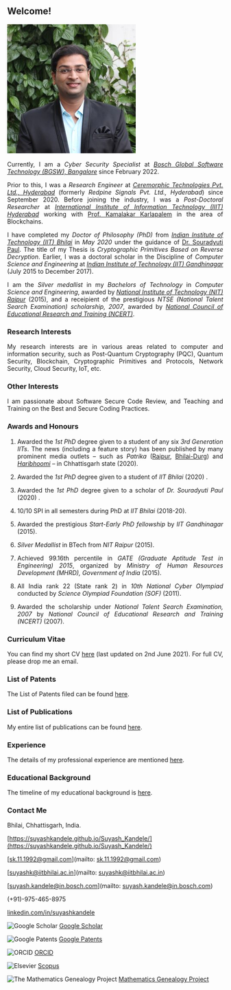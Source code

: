 <!--- load your font awesome icons for Font Awesome 5 --->
<link rel="stylesheet" href="https://maxcdn.bootstrapcdn.com/font-awesome/4.7.0/css/font-awesome.min.css">
<!--- load the theme js script after markdown-editor.min.js --->
<!--- <script src="/path/to/js/themes/fa5/theme.js"></script> --->
<link rel="stylesheet" href="https://cdn.rawgit.com/jpswalsh/academicons/master/css/academicons.min.css">
<style>body {text-align: justify}</style>

## Welcome!

![Image](/Photo-Suyash300.jpg)

Currently, I am a _Cyber Security Specialist_ at [_Bosch Global Software Technology (BGSW), Bangalore_](https://www.bosch-softwaretechnologies.com/) since February 2022.

Prior to this, I was a _Research Engineer_ at [_Ceremorphic Technologies Pvt. Ltd., Hyderabad_](https://ceremorphic.com/) (formerly _Redpine Signals Pvt. Ltd., Hyderabad_) since September 2020. Before joining the industry, I was a _Post-Doctoral Researcher_ at [_International Institute of Information Technology (IIIT) Hyderabad_](https://www.iiit.ac.in/) working with [Prof. Kamalakar Karlapalem](https://www.iiit.ac.in/people/faculty/kamal/) in the area of Blockchains.

I have completed my _Doctor of Philosophy (PhD)_ from [_Indian Institute of Technology (IIT) Bhilai_](https://www.iitbhilai.ac.in/) in _May 2020_ under the guidance of [Dr. Souradyuti Paul](http://souradyuti.com/). The title of my Thesis is _Cryptographic Primitives Based on Reverse Decryption_. Earlier, I was a doctoral scholar in the Discipline of _Computer Science and Engineering_ at [_Indian Institute of Technology (IIT) Gandhinagar_](https://www.iitgn.ac.in/) (July 2015 to December 2017).

I am the _Silver medallist_ in my _Bachelors of Technology_ in _Computer Science and Engineering_, awarded by [_National Institute of Technology (NIT) Raipur_](http://www.nitrr.ac.in/) (2015), and a receipient of the prestigious _NTSE (National Talent Search Examination) scholarship, 2007_, awarded by [_National Council of Educational Research and Training (NCERT)_](http://ncert.nic.in/).

### Research Interests

My research interests are in various areas related to computer and information security, such as Post-Quantum Cryptography (PQC), Quantum Security, Blockchain, Cryptographic Primitives and Protocols, Network Security, Cloud Security, IoT, etc.

### Other Interests

I am passionate about Software Secure Code Review, and Teaching and Training on the Best and Secure Coding Practices.

### Awards and Honours

1. Awarded the _1st PhD_ degree given to a student of any six _3rd Generation IITs_. The news (including a feature story) has been published by many prominent media outlets – such as _Patrika_ ([Raipur](Raipur-Patrika-13-May-2020.jpg), [Bhilai-Durg](Bhilai-Durg-Patrika-13-May-2020.jpg)) and [_Haribhoomi_](Bhilai-Haribhoomi-12-May-2020.png) – in Chhattisgarh state (2020).

1. Awarded the _1st PhD_ degree given to a student of _IIT Bhilai_ (2020) [<i class="fa fa-file"></i>](IIT_Bhilai_Main_Page.pdf).

1. Awarded the _1st PhD_ degree given to a scholar of _Dr. Souradyuti Paul_ (2020) [<i class="fa fa-globe"></i>](https://www.mathgenealogy.org/id.php?id=107106).

1. 10/10 SPI in all semesters during PhD at _IIT Bhilai_ (2018-20).

1. Awarded the prestigious _Start-Early PhD fellowship_ by _IIT Gandhinagar_ (2015).

1. _Silver Medallist_ in BTech from _NIT Raipur_ (2015).

1. Achieved 99.16th percentile in _GATE (Graduate Aptitude Test in Engineering) 2015_, organized by _Ministry of Human Resources Development (MHRD), Government of India_ (2015).

1. All India rank 22 (State rank 2) in _10th National Cyber Olympiad_ conducted by _Science Olympiad Foundation (SOF)_ (2011).

1. Awarded the scholarship under _National Talent Search Examination, 2007_ by _National Council of Educational Research and Training (NCERT)_ (2007).

### Curriculum Vitae

You can find my short CV [here](CV-2021-06-02.pdf) (last updated on 2nd June 2021). For full CV, please drop me an email.

### List of Patents

The List of Patents filed can be found [here](patents).

### List of Publications

My entire list of publications can be found [here](publications).

### Experience

The details of my professional experience are mentioned [here](experience).

### Educational Background

The timeline of my educational background is [here](education).

### Contact Me

<i class="fa fa-home"></i> Bhilai, Chhattisgarh, India.

<i class="fa fa-globe"></i> [https://suyashkandele.github.io/Suyash_Kandele/](https://suyashkandele.github.io/Suyash_Kandele/)

<i class="fa fa-envelope-square"></i> [sk.11.1992@gmail.com](mailto: sk.11.1992@gmail.com)

<i class="fa fa-envelope-square"></i> [suyashk@iitbhilai.ac.in](mailto: suyashk@iitbhilai.ac.in)

<i class="fa fa-envelope-square"></i> [suyash.kandele@in.bosch.com](mailto: suyash.kandele@in.bosch.com)

<i class="fa fa-mobile"></i> (+91)-975-465-8975

<i class="fa fa-linkedin-square"></i> [linkedin.com/in/suyashkandele](https://linkedin.com/in/suyashkandele)





<img src="https://upload.wikimedia.org/wikipedia/commons/c/c7/Google_Scholar_logo.svg" width="20" height="21" alt="Google Scholar" style="border: 0" /> [Google Scholar](https://scholar.google.com/citations?user=qQxlLMsAAAAJ&hl=en)

<img src="https://upload.wikimedia.org/wikipedia/commons/8/8f/Google_Patents_logo.png" width="56" height="21" alt="Google Patents" style="border: 0" /> [Google Patents](https://patents.google.com/?inventor=Suyash+Kandele)

<img src="https://upload.wikimedia.org/wikipedia/commons/0/06/ORCID_iD.svg" width="20" height="21" alt="ORCID" style="border: 0" /> [ORCID](https://orcid.org/0000-0002-5887-2907)

<img src="https://upload.wikimedia.org/wikipedia/commons/e/e7/Elsevier.svg" width="20" height="21" alt="Elsevier" style="border: 0" /> [Scopus](https://www.scopus.com/authid/detail.uri?authorId=57202719111)

<img src="http://www.genealogy.math.ndsu.nodak.edu/img/treebutton.gif" width="20" height="21" alt="The Mathematics Genealogy Project" style="border: 0" /> [Mathematics Genealogy Project](https://www.mathgenealogy.org/id.php?id=262537)
